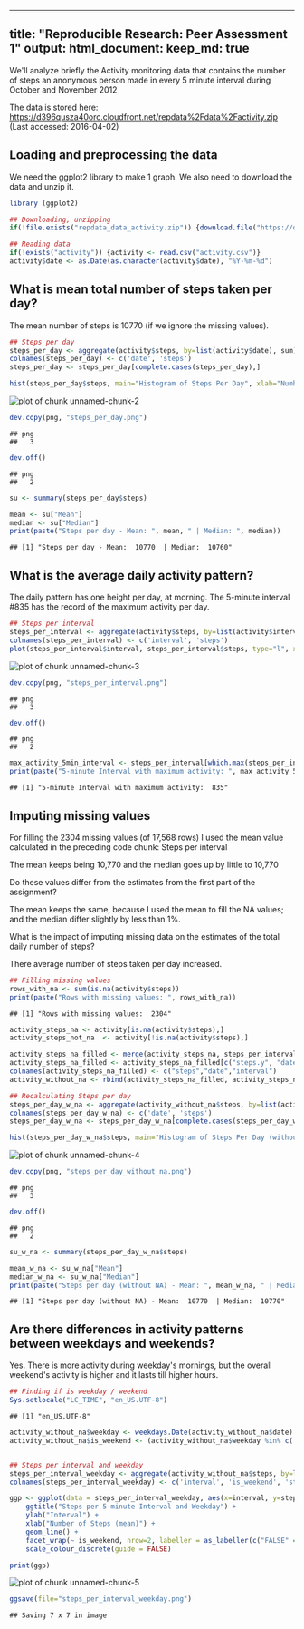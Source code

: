 <!-- rmarkdown v1 -->
---
title: "Reproducible Research: Peer Assessment 1"
output: 
  html_document:
    keep_md: true
---

We'll analyze briefly the Activity monitoring data that contains the number of steps an anonymous person 
made in every 5 minute interval during October and November 2012

The data is stored here:
https://d396qusza40orc.cloudfront.net/repdata%2Fdata%2Factivity.zip
(Last accessed: 2016-04-02)


## Loading and preprocessing the data

We need the ggplot2 library to make 1 graph. We also need to download the data and unzip it.


```r
library (ggplot2)

## Downloading, unzipping
if(!file.exists("repdata_data_activity.zip")) {download.file("https://d396qusza40orc.cloudfront.net/repdata%2Fdata%2Factivity.zip","repdata_data_activity.zip")}

## Reading data
if(!exists("activity")) {activity <- read.csv("activity.csv")}
activity$date <- as.Date(as.character(activity$date), "%Y-%m-%d")
```


## What is mean total number of steps taken per day?

The mean number of steps is 10770 (if we ignore the missing values).


```r
## Steps per day
steps_per_day <- aggregate(activity$steps, by=list(activity$date), sum)
colnames(steps_per_day) <- c('date', 'steps')
steps_per_day <- steps_per_day[complete.cases(steps_per_day),]

hist(steps_per_day$steps, main="Histogram of Steps Per Day", xlab="Number of Steps Per Day")
```

![plot of chunk unnamed-chunk-2](figure/unnamed-chunk-2-1.png)

```r
dev.copy(png, "steps_per_day.png")
```

```
## png 
##   3
```

```r
dev.off()
```

```
## png 
##   2
```

```r
su <- summary(steps_per_day$steps)

mean <- su["Mean"]
median <- su["Median"]
print(paste("Steps per day - Mean: ", mean, " | Median: ", median))
```

```
## [1] "Steps per day - Mean:  10770  | Median:  10760"
```


## What is the average daily activity pattern?

The daily pattern has one height per day, at morning.
The 5-minute interval #835 has the record of the maximum activity per day.


```r
## Steps per interval
steps_per_interval <- aggregate(activity$steps, by=list(activity$interval), mean, na.rm=TRUE)
colnames(steps_per_interval) <- c('interval', 'steps')
plot(steps_per_interval$interval, steps_per_interval$steps, type="l", xlab="Interval", ylab="Number of Steps (mean)", main="Average Steps Per Interval")
```

![plot of chunk unnamed-chunk-3](figure/unnamed-chunk-3-1.png)

```r
dev.copy(png, "steps_per_interval.png")
```

```
## png 
##   3
```

```r
dev.off()
```

```
## png 
##   2
```

```r
max_activity_5min_interval <- steps_per_interval[which.max(steps_per_interval[,2]),1]
print(paste("5-minute Interval with maximum activity: ", max_activity_5min_interval))
```

```
## [1] "5-minute Interval with maximum activity:  835"
```


## Imputing missing values

For filling the 2304 missing values (of 17,568 rows) I used the mean value calculated in the preceding code chunk: Steps per interval 

The mean keeps being 10,770 and the median goes up by little to 10,770 

Do these values differ from the estimates from the first part of the assignment? 

The mean keeps the same, because I used the mean to fill the NA values; and the median differ slightly by less than 1%.


What is the impact of imputing missing data on the estimates of the total daily number of steps?

There average number of steps taken per day increased. 


```r
## Filling missing values
rows_with_na <- sum(is.na(activity$steps))
print(paste("Rows with missing values: ", rows_with_na))
```

```
## [1] "Rows with missing values:  2304"
```

```r
activity_steps_na <- activity[is.na(activity$steps),]
activity_steps_not_na  <- activity[!is.na(activity$steps),]

activity_steps_na_filled <- merge(activity_steps_na, steps_per_interval, by="interval")
activity_steps_na_filled <- activity_steps_na_filled[c("steps.y", "date", "interval")]
colnames(activity_steps_na_filled) <- c("steps","date","interval")
activity_without_na <- rbind(activity_steps_na_filled, activity_steps_not_na)

## Recalculating Steps per day
steps_per_day_w_na <- aggregate(activity_without_na$steps, by=list(activity_without_na$date), sum)
colnames(steps_per_day_w_na) <- c('date', 'steps')
steps_per_day_w_na <- steps_per_day_w_na[complete.cases(steps_per_day_w_na),]

hist(steps_per_day_w_na$steps, main="Histogram of Steps Per Day (without NA)", xlab="Number of Steps Per Day")
```

![plot of chunk unnamed-chunk-4](figure/unnamed-chunk-4-1.png)

```r
dev.copy(png, "steps_per_day_without_na.png")
```

```
## png 
##   3
```

```r
dev.off()
```

```
## png 
##   2
```

```r
su_w_na <- summary(steps_per_day_w_na$steps)

mean_w_na <- su_w_na["Mean"]
median_w_na <- su_w_na["Median"]
print(paste("Steps per day (without NA) - Mean: ", mean_w_na, " | Median: ", median_w_na))
```

```
## [1] "Steps per day (without NA) - Mean:  10770  | Median:  10770"
```


## Are there differences in activity patterns between weekdays and weekends?

Yes. There is more activity during weekday's mornings, but the overall weekend's activity is higher and it lasts till higher hours.   


```r
## Finding if is weekday / weekend
Sys.setlocale("LC_TIME", "en_US.UTF-8")
```

```
## [1] "en_US.UTF-8"
```

```r
activity_without_na$weekday <- weekdays.Date(activity_without_na$date)
activity_without_na$is_weekend <- (activity_without_na$weekday %in% c('Saturday','Sunday'))


## Steps per interval and weekday
steps_per_interval_weekday <- aggregate(activity_without_na$steps, by=list(activity_without_na$interval, activity_without_na$is_weekend), mean)
colnames(steps_per_interval_weekday) <- c('interval', 'is_weekend', 'steps')

ggp <- ggplot(data = steps_per_interval_weekday, aes(x=interval, y=steps, color=is_weekend)) +     
    ggtitle("Steps per 5-minute Interval and Weekday") + 
    ylab("Interval") +
    xlab("Number of Steps (mean)") +
    geom_line() +
    facet_wrap(~ is_weekend, nrow=2, labeller = as_labeller(c("FALSE" = "Weekday", "TRUE" = "Weekend"))) +
    scale_colour_discrete(guide = FALSE)

print(ggp)
```

![plot of chunk unnamed-chunk-5](figure/unnamed-chunk-5-1.png)

```r
ggsave(file="steps_per_interval_weekday.png")
```

```
## Saving 7 x 7 in image
```
